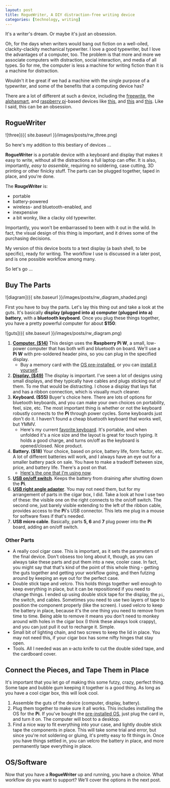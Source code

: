 ```yaml
---
layout: post
title: RogueWriter, A DIY distraction-free writing device
categories: [technology, writing]
---
```


It's a writer's dream. Or maybe it's just an obsession.

Oh, for the days when writers would bang out fiction on a
well-oiled, clackity-clackity mechanical typewriter. I love a good typewriter, but I love the advantages 
of a computer, too. The problem is that more and more we associate computers with 
distraction, social interaction, and media of all types. So for me, the computer 
is less a machine for writing fiction than it is a machine for distraction. 

Wouldn't it be great if we had a machine with the single purpose of a typewriter, and some of the benefits that a computing device has?

There are a lot of different at such a device, including the
[freewrite](https://getfreewrite.com/products/freewrite-smart-typewriter), the
[alphasmart](https://en.wikipedia.org/wiki/AlphaSmart), and [
raspberry pi](https://en.wikipedia.org/wiki/Raspberry_Pi)-based devices like 
[this](https://www.reddit.com/r/raspberry_pi/comments/7e4n2n/my_portable_distractionfree_writing_machine/),
and
[this](https://www.hackster.io/news/scripto-is-a-distraction-free-raspberry-pi-powered-writing-device-65916a3e5bb7)
and
[this](https://spectrum.ieee.org/geek-life/hands-on/write-without-distraction-with-this-diy-eink-typewriter).
Like I said, this can be an obsession.

## RogueWriter

![three]({{ site.baseurl }}/images/posts/rw_three.png)

So here's my addition to this bestiary of devices ...

**RogueWriter** is a portable device with a keyboard and display that makes it easy to write, without all the distractions 
a full laptop can offer. It is also, importantly, *easy to assemble*, requiring
no soldering, case cutting, 3D printing or other finicky stuff. The parts can be
plugged together, taped in place, and you're done.

The **RougeWriter** is:

- portable
- battery-powered
- wireless- and bluetooth-enabled, and
- inexpensive
- a bit wonky, like a clacky old typewriter. 

Importantly, you won't be embarrassed to been with it out in the wild.
In fact, the visual design of this thing is important, and it drives some of 
the purchasing decisions. 

My version of this device boots to a text display (a bash shell, to be specific), ready for writing.
The workflow I use is discussed in a later post, and is one possible workflow
among many.

So let's go ... 

## Buy The Parts

![diagram]({{ site.baseurl }}/images/posts/rw_diagram_shaded.png)

First you have to buy the parts. Let's lay this thing out and take a look at the guts. 
It's basically **display (plugged into a) computer (plugged into a) battery**,
with a **bluetooth keyboard**. Once you plug these things
together, you have a pretty powerful computer for about **$150**:

![guts]({{ site.baseurl }}/images/posts/rw_diagram.png)

1. [**Computer. ($14)**](https://www.adafruit.com/product/3708) This design uses
the **Raspberry Pi W**, a small, low-power computer that has both wifi and
bluetooth on board. We'll use a **Pi W** with pre-soldered header pins, so you can plug in the specified display.
	- Buy a memory card with the [OS pre-installed](https://www.adafruit.com/product/3259), or you can [install it yourself](https://www.raspberrypi.org/downloads/noobs/). 
2. [**Display. ($49)**](https://www.amazon.com/gp/product/B0716RVNTS)
The display is important. I've seen a lot of designs using small displays, and they typically have
cables and plugs sticking out of them. To me that would be distracting. I chose
a display that lays flat and has a ribbon connection, which is visually much cleaner.
3. **Keyboard. ($55)** Buyer's choice here. There are lots of options for
bluetooth keyboards, and you can make your own choices on portability, feel,
size, etc. The most important thing is whether or not the keyboard robustly
connects to the **Pi** through power cycles. Some keyboards just don't do it.
I haven't found a cheap bluetooth keyboard that works well, but YMMV.
    - Here's my current [favorite keyboard](https://www.amazon.com/gp/product/B019PIXO78).
      It's portable, and when unfolded it's a nice size and the layout is great for touch typing. 
      It holds a good charge, and turns on/off as the keyboard is opened/closed. Nice product.
4. **Battery. ($18)** Your choice, based on price, battery life, form factor,
etc. A lot of different batteries will work, and I always have an eye out for
a smaller battery pack on sale. You have to make a tradeoff between size, price,
and battery life. There's a post on that.
    - [Here's the one that I'm using now](https://www.amazon.com/POWERADD-Pilot-2GS-High-Speed-Smartphone/dp/B00N2JBTEM).
5. [**USB on/off
switch**](https://www.amazon.com/gp/product/B07CTHKXDW).
    Keeps the battery from draining after shutting down the **Pi**.
6. [**USB right angle
adapter**](https://www.amazon.com/gp/product/B01C6031MA).
You may not need them, but for my arrangement of parts in the cigar box,
I did. Take a look at how I use two of these: the visible one on the
right connects to the on/off switch. The second one, just barely visible
extending to the left of the ribbon cable, provides access to the **Pi**'s USB
connector. This lets me plug in a mouse for software fixes if that's needed.
7. **USB micro cable**. Basically, parts **5, 6** and **7** plug power into the
**Pi** board, adding an on/off switch.

### Other Parts

- A really cool cigar case. This is important, as it sets the parameters of the
  final device. Don't obsess too long about it, though, as you can always take
  these parts and put them into a new, cooler case. In fact, you might say that
  that's kind of the point of this whole thing - getting the guts together and
  getting your workflow going, and then futzing around by keeping an eye out for
  the perfect case.
- Double stick tape and velcro. This holds things together well enough to keep
  everything in place, but it can be repositioned if you need to change things. I ended up using 
  double stick tape for the display, the `pi`, the switch, and cables. Sometimes
  you need to use two layers of tape to position the component properly (like the
  screen). I used
  velcro to keep the battery in place, because it's the one thing you need to
  remove from time to time. Being able to remove it means you don't need to 
  monkey around with holes in the cigar box (I think these always look crappy),
  and you can just pull it out to recharge it. Simple.
- Small bit of lighting chain, and two screws to keep the lid in place. You
  may not need this, if your cigar box has some nifty hinges that stay open.
- Tools. All I needed was an x-acto knife to cut the double sided tape, and the cardboard cover.

## Connect the Pieces, and Tape Them in Place 

It's important that you let go of making this some futzy, crazy, perfect thing.
Some tape and bubble gum keeping it together is a good thing. As long as you have a cool cigar box, this will look cool.

1. Assemble the guts of the device (computer, display, battery).
2. Plug them together to make sure it all works. This includes installing the OS for the **Pi**. If you've bought the [pre-installed OS](https://www.adafruit.com/product/3259), just plug the card in, and turn it on. The computer will boot to a desktop.
3. Find a nice way to fit everything into your case, and lightly double stick tape the components in place. This will take some trial and error, but since you're not soldering or gluing, it's pretty easy to fit things in. Once you have things settled in, you can velcro the battery in place, and more permanently tape everything in place.

## OS/Software

Now that you have a **RogueWriter** up and running, you have a choice. What workflow
do you want to support? We'll cover the options in the next post.
